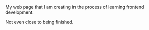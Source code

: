 My web page that I am creating in the process of learning frontend development.

Not even close to being finished.
